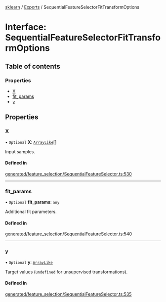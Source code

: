 [sklearn](../readme.md) / [Exports](../modules.md) / SequentialFeatureSelectorFitTransformOptions

# Interface: SequentialFeatureSelectorFitTransformOptions

## Table of contents

### Properties

- [X](SequentialFeatureSelectorFitTransformOptions.md#x)
- [fit\_params](SequentialFeatureSelectorFitTransformOptions.md#fit_params)
- [y](SequentialFeatureSelectorFitTransformOptions.md#y)

## Properties

### X

• `Optional` **X**: [`ArrayLike`](../modules.md#arraylike)[]

Input samples.

#### Defined in

[generated/feature_selection/SequentialFeatureSelector.ts:530](https://github.com/transitive-bullshit/scikit-learn-ts/blob/367336a/packages/sklearn/src/generated/feature_selection/SequentialFeatureSelector.ts#L530)

___

### fit\_params

• `Optional` **fit\_params**: `any`

Additional fit parameters.

#### Defined in

[generated/feature_selection/SequentialFeatureSelector.ts:540](https://github.com/transitive-bullshit/scikit-learn-ts/blob/367336a/packages/sklearn/src/generated/feature_selection/SequentialFeatureSelector.ts#L540)

___

### y

• `Optional` **y**: [`ArrayLike`](../modules.md#arraylike)

Target values (`undefined` for unsupervised transformations).

#### Defined in

[generated/feature_selection/SequentialFeatureSelector.ts:535](https://github.com/transitive-bullshit/scikit-learn-ts/blob/367336a/packages/sklearn/src/generated/feature_selection/SequentialFeatureSelector.ts#L535)
